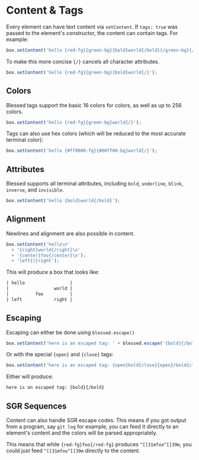 # Content & Tags

Every element can have text content via `setContent`. If `tags: true` was
passed to the element's constructor, the content can contain tags. For example:

``` js
box.setContent('hello {red-fg}{green-bg}{bold}world{/bold}{/green-bg}{/red-fg}');
```

To make this more concise `{/}` cancels all character attributes.

``` js
box.setContent('hello {red-fg}{green-bg}{bold}world{/}');
```

## Colors

Blessed tags support the basic 16 colors for colors, as well as up to 256
colors.

``` js
box.setContent('hello {red-fg}{green-bg}world{/}');
```

Tags can also use hex colors (which will be reduced to the most accurate
terminal color):

``` js
box.setContent('hello {#ff0000-fg}{#00ff00-bg}world{/}');
```

## Attributes

Blessed supports all terminal attributes, including `bold`, `underline`,
`blink`, `inverse`, and `invisible`.

``` js
box.setContent('hello {bold}world{/bold}');
```

## Alignment

Newlines and alignment are also possible in content.

``` js
box.setContent('hello\n'
  + '{right}world{/right}\n'
  + '{center}foo{/center}\n');
  + 'left{|}right');
```

This will produce a box that looks like:

``` txt
| hello                 |
|                 world |
|          foo          |
| left            right |
```

## Escaping

Escaping can either be done using `blessed.escape()`

``` js
box.setContent('here is an escaped tag: ' + blessed.escape('{bold}{/bold}'));
```

Or with the special `{open}` and `{close}` tags:

``` js
box.setContent('here is an escaped tag: {open}bold{close}{open}/bold{close}');
```

Either will produce:

``` txt
here is an escaped tag: {bold}{/bold}
```

## SGR Sequences

Content can also handle SGR escape codes. This means if you got output from a
program, say `git log` for example, you can feed it directly to an element's
content and the colors will be parsed appropriately.

This means that while `{red-fg}foo{/red-fg}` produces `^[[31mfoo^[[39m`, you
could just feed `^[[31mfoo^[[39m` directly to the content.
